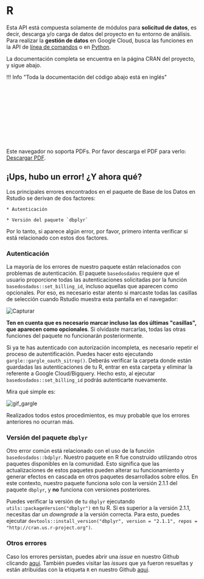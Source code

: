 # R

Esta API está compuesta solamente de módulos para **solicitud de datos**, es
decir, descarga y/o carga de datos del proyecto en tu entorno de
análisis.
Para realizar la **gestión de datos** en Google Cloud, busca las funciones
en la API de [línea de comandos](../api_reference_cli) o en [Python](../api_reference_python/#classes-gerenciamento-de-dados).

La documentación completa se encuentra en la página CRAN del proyecto, y
sigue abajo.

!!! Info "Toda la documentación del código abajo está en inglés"

<object data="https://cran.r-project.org/web/packages/basedosdados/basedosdados.pdf" type="application/pdf" width="700px" height="700px">
    <embed src="https://cran.r-project.org/web/packages/basedosdados/basedosdados.pdf">
        <p>Este navegador no soporta PDFs. Por favor descarga el PDF para verlo: <a href="https://cran.r-project.org/web/packages/basedosdados/basedosdados.pdf">Descargar PDF</a>.</p>
    </embed>
</object>

## ¡Ups, hubo un error! ¿Y ahora qué?
Los principales errores encontrados en el paquete de Base de los Datos en Rstudio se derivan de dos factores:

    * Autenticación

    * Versión del paquete `dbplyr`

Por lo tanto, si aparece algún error, por favor, primero intenta verificar si está relacionado con estos dos factores.

### Autenticación
La mayoría de los errores de nuestro paquete están relacionados con problemas de autenticación. El paquete `basedosdados` requiere que el usuario proporcione todas las autenticaciones solicitadas por la función `basedosdados::set_billing_id`, incluso aquellas que aparecen como opcionales. Por eso, es necesario estar atento si marcaste todas las casillas de selección cuando Rstudio muestra esta pantalla en el navegador:

![Capturar](https://user-images.githubusercontent.com/26544494/190700064-1326a74c-8de0-4254-a562-32f9aa10ae07.PNG)

**Ten en cuenta que es necesario marcar incluso las dos últimas "casillas", que aparecen como opcionales**. Si olvidaste marcarlas, todas las otras funciones del paquete no funcionarán posteriormente.

Si ya te has autenticado con autorización incompleta, es necesario repetir el proceso de autentificación. Puedes hacer esto ejecutando `gargle::gargle_oauth_sitrep()`. Deberás verificar la carpeta donde están guardadas las autenticaciones de tu R, entrar en esta carpeta y eliminar la referente a Google Cloud/Bigquery. Hecho esto, al ejecutar `basedosdados::set_billing_id` podrás autenticarte nuevamente.

Mira qué simple es:

![gif_gargle](https://user-images.githubusercontent.com/62671380/194094167-99dadbd7-f7de-46f9-ac88-fb464e646e6c.gif)

Realizados todos estos procedimientos, es muy probable que los errores anteriores no ocurran más.

### Versión del paquete `dbplyr`
Otro error común está relacionado con el uso de la función `basedosdados::bdplyr`. Nuestro paquete en R fue construido utilizando otros paquetes disponibles en la comunidad. Esto significa que las actualizaciones de estos paquetes pueden alterar su funcionamiento y generar efectos en cascada en otros paquetes desarrollados sobre ellos. En este contexto, nuestro paquete funciona solo con la versión 2.1.1 del paquete `dbplyr`, y **no** funciona con versiones posteriores.

Puedes verificar la versión de tu `dbplyr` ejecutando `utils::packageVersion("dbplyr")` en tu R. Si es superior a la versión 2.1.1, necesitas dar un _downgrade_ a la versión correcta. Para esto, puedes ejecutar `devtools::install_version("dbplyr", version = "2.1.1", repos = "http://cran.us.r-project.org")`.

### Otros errores
Caso los errores persistan, puedes abrir una _issue_ en nuestro Github clicando [aqui](https://github.com/basedosdados/mais/issues). También puedes visitar las _issues_ que ya fueron resueltas y están atribuídas con la etiqueta `R` en nuestro Github [aqui](https://github.com/basedosdados/mais/issues?q=is%3Aissue+is%3Aclosed).
